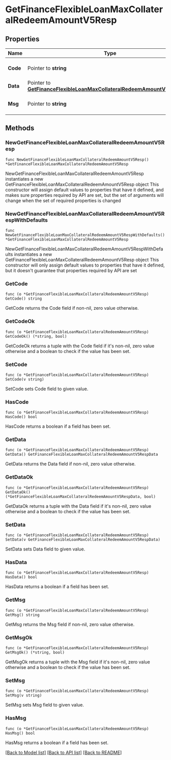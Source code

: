 # GetFinanceFlexibleLoanMaxCollateralRedeemAmountV5Resp

## Properties

Name | Type | Description | Notes
------------ | ------------- | ------------- | -------------
**Code** | Pointer to **string** |  | [optional] [default to ""]
**Data** | Pointer to [**GetFinanceFlexibleLoanMaxCollateralRedeemAmountV5RespData**](GetFinanceFlexibleLoanMaxCollateralRedeemAmountV5RespData.md) |  | [optional] 
**Msg** | Pointer to **string** |  | [optional] [default to ""]

## Methods

### NewGetFinanceFlexibleLoanMaxCollateralRedeemAmountV5Resp

`func NewGetFinanceFlexibleLoanMaxCollateralRedeemAmountV5Resp() *GetFinanceFlexibleLoanMaxCollateralRedeemAmountV5Resp`

NewGetFinanceFlexibleLoanMaxCollateralRedeemAmountV5Resp instantiates a new GetFinanceFlexibleLoanMaxCollateralRedeemAmountV5Resp object
This constructor will assign default values to properties that have it defined,
and makes sure properties required by API are set, but the set of arguments
will change when the set of required properties is changed

### NewGetFinanceFlexibleLoanMaxCollateralRedeemAmountV5RespWithDefaults

`func NewGetFinanceFlexibleLoanMaxCollateralRedeemAmountV5RespWithDefaults() *GetFinanceFlexibleLoanMaxCollateralRedeemAmountV5Resp`

NewGetFinanceFlexibleLoanMaxCollateralRedeemAmountV5RespWithDefaults instantiates a new GetFinanceFlexibleLoanMaxCollateralRedeemAmountV5Resp object
This constructor will only assign default values to properties that have it defined,
but it doesn't guarantee that properties required by API are set

### GetCode

`func (o *GetFinanceFlexibleLoanMaxCollateralRedeemAmountV5Resp) GetCode() string`

GetCode returns the Code field if non-nil, zero value otherwise.

### GetCodeOk

`func (o *GetFinanceFlexibleLoanMaxCollateralRedeemAmountV5Resp) GetCodeOk() (*string, bool)`

GetCodeOk returns a tuple with the Code field if it's non-nil, zero value otherwise
and a boolean to check if the value has been set.

### SetCode

`func (o *GetFinanceFlexibleLoanMaxCollateralRedeemAmountV5Resp) SetCode(v string)`

SetCode sets Code field to given value.

### HasCode

`func (o *GetFinanceFlexibleLoanMaxCollateralRedeemAmountV5Resp) HasCode() bool`

HasCode returns a boolean if a field has been set.

### GetData

`func (o *GetFinanceFlexibleLoanMaxCollateralRedeemAmountV5Resp) GetData() GetFinanceFlexibleLoanMaxCollateralRedeemAmountV5RespData`

GetData returns the Data field if non-nil, zero value otherwise.

### GetDataOk

`func (o *GetFinanceFlexibleLoanMaxCollateralRedeemAmountV5Resp) GetDataOk() (*GetFinanceFlexibleLoanMaxCollateralRedeemAmountV5RespData, bool)`

GetDataOk returns a tuple with the Data field if it's non-nil, zero value otherwise
and a boolean to check if the value has been set.

### SetData

`func (o *GetFinanceFlexibleLoanMaxCollateralRedeemAmountV5Resp) SetData(v GetFinanceFlexibleLoanMaxCollateralRedeemAmountV5RespData)`

SetData sets Data field to given value.

### HasData

`func (o *GetFinanceFlexibleLoanMaxCollateralRedeemAmountV5Resp) HasData() bool`

HasData returns a boolean if a field has been set.

### GetMsg

`func (o *GetFinanceFlexibleLoanMaxCollateralRedeemAmountV5Resp) GetMsg() string`

GetMsg returns the Msg field if non-nil, zero value otherwise.

### GetMsgOk

`func (o *GetFinanceFlexibleLoanMaxCollateralRedeemAmountV5Resp) GetMsgOk() (*string, bool)`

GetMsgOk returns a tuple with the Msg field if it's non-nil, zero value otherwise
and a boolean to check if the value has been set.

### SetMsg

`func (o *GetFinanceFlexibleLoanMaxCollateralRedeemAmountV5Resp) SetMsg(v string)`

SetMsg sets Msg field to given value.

### HasMsg

`func (o *GetFinanceFlexibleLoanMaxCollateralRedeemAmountV5Resp) HasMsg() bool`

HasMsg returns a boolean if a field has been set.


[[Back to Model list]](../README.md#documentation-for-models) [[Back to API list]](../README.md#documentation-for-api-endpoints) [[Back to README]](../README.md)


